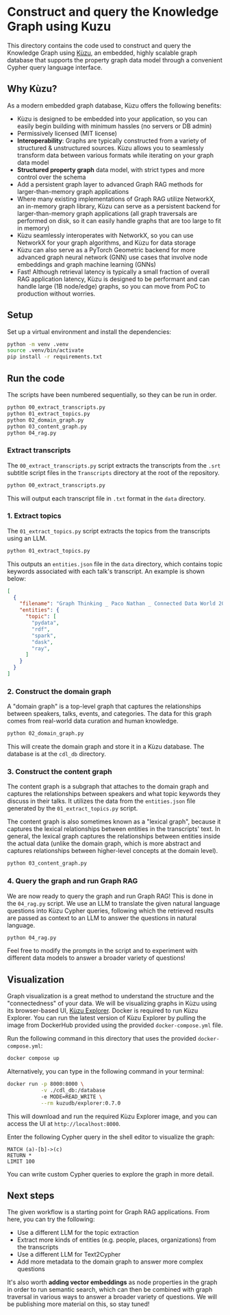 # Construct and query the Knowledge Graph using Kuzu

This directory contains the code used to construct and query the Knowledge Graph using [Kùzu](https://kuzudb.com/),
an embedded, highly scalable graph database that supports the property graph data model through a convenient Cypher query language interface.

## Why Kùzu?

As a modern embedded graph database, Kùzu offers the following benefits:

- Kùzu is designed to be embedded into your application, so you can easily begin building with minimum hassles (no servers or DB admin)
- Permissively licensed (MIT license)
- **Interoperability**: Graphs are typically constructed from a variety of structured & unstructured sources. Kùzu allows you to seamlessly transform data between various formats while iterating on your graph data model
- **Structured property graph** data model, with strict types and more control over the schema
- Add a persistent graph layer to advanced Graph RAG methods for larger-than-memory graph applications
- Where many existing implementations of Graph RAG utilize NetworkX, an in-memory graph library, Kùzu can serve as a persistent backend for larger-than-memory graph applications (all graph traversals are performed on disk, so it can easily handle graphs that are too large to fit in memory)
- Kùzu seamlessly interoperates with NetworkX, so you can use NetworkX for your graph algorithms, and Kùzu for data storage
- Kùzu can also serve as a PyTorch Geometric backend for more advanced graph neural network (GNN) use cases that involve node embeddings and graph machine learning (GNNs)
- Fast! Although retrieval latency is typically a small fraction of overall RAG application latency, Kùzu is designed to be performant and can handle large (1B node/edge) graphs, so you can move from PoC to production without worries.

## Setup

Set up a virtual environment and install the dependencies:

```bash
python -m venv .venv
source .venv/bin/activate
pip install -r requirements.txt
```

## Run the code

The scripts have been numbered sequentially, so they can be run in order.

```bash
python 00_extract_transcripts.py
python 01_extract_topics.py
python 02_domain_graph.py
python 03_content_graph.py
python 04_rag.py
```

### Extract transcripts

The `00_extract_transcripts.py` script extracts the transcripts from the `.srt` subtitle script files
in the `Transcripts` directory at the root of the repository.

```bash
python 00_extract_transcripts.py
```

This will output each transcript file in `.txt` format in the `data` directory.

### 1. Extract topics

The `01_extract_topics.py` script extracts the topics from the transcripts using an LLM.

```bash
python 01_extract_topics.py
```

This outputs an `entities.json` file in the `data` directory, which contains topic keywords associated
with each talk's transcript. An example is shown below:

```json
[
  {
    "filename": "Graph Thinking _ Paco Nathan _ Connected Data World 2021.txt",
    "entities": {
      "topic": [
        "pydata",
        "rdf",
        "spark",
        "dask",
        "ray",
      ]
    }
  }
]
```

### 2. Construct the domain graph

A "domain graph" is a top-level graph that captures the relationships between speakers, talks, events, and categories. The data for
this graph comes from real-world data curation and human knowledge.

```bash
python 02_domain_graph.py
```

This will create the domain graph and store it in a Kùzu database. The database is at the `cdl_db` directory.

### 3. Construct the content graph

The content graph is a subgraph that attaches to the domain graph and captures the relationships between speakers and what topic
keywords they discuss in their talks. It utilizes the data from the `entities.json` file generated by the `01_extract_topics.py` script.

The content graph is also sometimes known as a "lexical graph", because it captures
the lexical relationships between entities in the transcripts' text. In general, the lexical graph
captures the relationships between entities inside the actual data (unlike the domain graph,
which is more abstract and captures relationships between higher-level concepts at the domain level).

```bash
python 03_content_graph.py
```

### 4. Query the graph and run Graph RAG

We are now ready to query the graph and run Graph RAG! This is done in the `04_rag.py` script. We use
an LLM to translate the given natural language questions into Kùzu Cypher queries, following which
the retrieved results are passed as context to an LLM to answer the questions in natural language.

```bash
python 04_rag.py
```

Feel free to modify the prompts in the script and to experiment with different data models to
answer a broader variety of questions!

## Visualization

Graph visualization is a great method to understand the structure and the "connectedness" of your data.
We will be visualizing graphs in Kùzu using its browser-based UI,
[Kùzu Explorer](https://docs.kuzudb.com/visualization/). Docker is required to run Kùzu Explorer.
You can run the latest version of Kùzu Explorer by pulling the image from DockerHub provided using
the provided `docker-compose.yml` file.

Run the following command in this directory that uses the provided `docker-compose.yml`:

```bash
docker compose up
```

Alternatively, you can type in the following command in your terminal:

```bash
docker run -p 8000:8000 \
           -v ./cdl_db:/database
           -e MODE=READ_WRITE \
           --rm kuzudb/explorer:0.7.0
```

This will download and run the required Kùzu Explorer image, and you can access the UI at `http://localhost:8000`.

Enter the following Cypher query in the shell editor to visualize the graph:

```cypher
MATCH (a)-[b]->(c)
RETURN *
LIMIT 100
```

You can write custom Cypher queries to explore the graph in more detail.

## Next steps

The given workflow is a starting point for Graph RAG applications. From here, you can try the following:

- Use a different LLM for the topic extraction
- Extract more kinds of entities (e.g. people, places, organizations) from the transcripts
- Use a different LLM for Text2Cypher
- Add more metadata to the domain graph to answer more complex questions

It's also worth **adding vector embeddings** as node properties in the graph in order to run semantic
search, which can then be combined with graph traversal in various ways to answer a broader variety of questions.
We will be publishing more material on this, so stay tuned!
